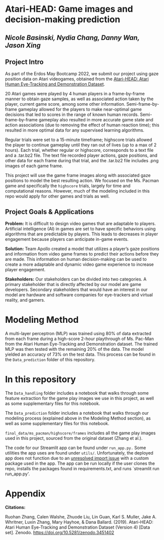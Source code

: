 # Atari-HEAD: Game images and decision-making prediction
## *Nicole Basinski, Nydia Chang, Danny Wan, Jason Xing*

## Project Intro

As part of the Erdos May Bootcamp 2022, we submit our project using gaze position data on Atari videogames, obtained from the [Atari-HEAD: Atari Human Eye-Tracking and Demonstration Dataset](https://zenodo.org/record/3451402#.YpEEB5PML0r).

20 Atari games were played by 4 human players in a frame-by-frame manner to obtain gaze samples, as well as associated action taken by the player, current game score, among some other information. Semi-frame-by-frame gameplay allowed for the players to make near-optimal game decisions that led to scores in the range of known human records. Semi-frame-by-frame gameplay also resulted in more accurate game state and action associations (due to removing the effect of human reaction time); this resulted in more optimal data for any supervised learning algorithms.

Regular trials were set to a 15-minute timeframe; highscore trials allowed the player to continue gameplay until they ran out of lives (up to a max of 2 hours). Each trial, whether regular or highscore, corresponds to a text file and a .tar.bz2 file. The text file recorded player actions, gaze positions, and other data for each frame during that trial, and the .tar.bz2 file includes .png images of each game frame.

This project will use the game frame images along with associated gaze positions to model the best resulting action. We focused on the Ms. Pacman game and specifically the `highscore` trials, largely for time and computational reasons. However, much of the modeling included in this repo would apply for other games and trials as well.

## Project Goals & Applications
**Problem:** It is difficult to design video games that are adaptable to players. Artificial intelligence (AI) in games are set to have specific behaviors using algorithms that are predictable by players. This leads to decreases in player engagement because players can anticipate in-game events.

**Solution:** Team Apollo created a model that utilizes a player’s gaze positions and information from video game frames to predict their actions before they are made. This information on human decision-making can be used to create a more adaptable and dynamic video game experience to increase player engagement.

**Stakeholders:** Our stakeholders can be divided into two categories. A primary stakeholder that is directly affected by our model are game developers. Secondary stakeholders that would have an interest in our model are hardware and software companies for eye-trackers and virtual reality, and gamers.

# Modeling Method
A multi-layer perceptron (MLP) was trained using 80% of data extracted from each frame during a high-score 2-hour playthrough of Ms. Pac-Man from the Atari Human Eye-Tracking and Demonstration dataset. The trained MLP was then tested with the remaining 20% of the data. The model yielded an accuracy of 73% on the test data. This process can be found in the `Data_prediction` folder of this repository.

# In this repository
The `Data_handling` folder includes a notebook that walks through some feature extraction for the game play images we use in this project, as well as some supplementary files for this notebook.

The `Data_prediction` folder includes a notebook that walks through our modeling process (explained above in the Modeling Method section), as well as some supplementary files for this notebook.

`final_data/ms_pacman/highscore/frames` includes all the game play images used in this project, sourced from the original dataset (Zhang et al.).

The code for our Streamlit app can be found under `run_app.py.` Some utilities the app uses are found under `utils/`. Unfortunately, the deployed app does not function due to an [unresolved import issue](https://discuss.streamlit.io/t/cannot-see-streamlit-drawable-canvas/6235) with a custom package used in the app. The app can be run locally if the user clones the repo, installs the packages found in requirements.txt, and runs `streamlit run run_app.py'.


# Appendix
**Citations:**

Ruohan Zhang, Calen Walshe, Zhuode Liu, Lin Guan, Karl S. Muller, Jake A. Whritner, Luxin Zhang, Mary Hayhoe, & Dana Ballard. (2019). Atari-HEAD: Atari Human Eye-Tracking and Demonstration Dataset (Version 4) [Data set]. Zenodo. https://doi.org/10.5281/zenodo.3451402
